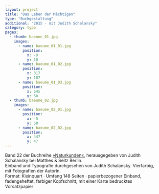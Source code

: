 ```yaml
---
layout: project
title: "Das Leben der Mächtigen"
type: "Buchgestaltung"
additional: "2015 · mit Judith Schalansky"
category: typo
pages:
  - thumb: baeume_01.jpg
    images:
      - name: baeume_01_01.jpg
        position:
          x: -9
          y: 10
      - name: baeume_01_02.jpg
        position:
          x: 317
          y: 107
      - name: baeume_01_03.jpg
        position:
          x: 645
          y: 60
  - thumb: baeume_02.jpg
    images:
      - name: baeume_02_01.jpg
        position:
          x: -5
          y: 50
      - name: baeume_02_02.jpg
        position:
          x: 447
          y: 47
---
```

Band 22 der Buchreihe [»Naturkunden«](http://www.naturkunden.de), herausgegeben von Judith Schalansky bei Matthes & Seitz Berlin.  
Einband und Typografie durchgesehen von Judith Schalansky. Vierfarbig, mit Fotografien der Autorin.  
Format: Kleinquart · Umfang 148 Seiten · papierbezogener Einband, fadengeheftet, farbiger Kopfschnitt, mit einer Karte bedrucktes Vorsatzpapier
